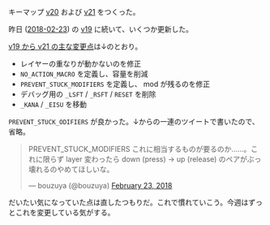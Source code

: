 キーマップ [v20](https://github.com/bouzuya/qmk_firmware/blob/750e283766c6ec52cefb5dde74241f171eab8913/keyboards/lets_split/keymaps/bouzuya/keymap.c) および [v21](https://github.com/bouzuya/qmk_firmware/blob/a28f0d0a868e9b49cacf0264190641962b89421f/keyboards/lets_split/keymaps/bouzuya/keymap.c) をつくった。

昨日 ([2018-02-23][]) の [v19](https://github.com/bouzuya/qmk_firmware/blob/acd8cb32bfc3eabcebc140ccc92d33c01fe9311c/keyboards/lets_split/keymaps/bouzuya/keymap.c) に続いて、いくつか更新した。

[v19 から v21 の主な変更点](https://github.com/bouzuya/qmk_firmware/compare/acd8cb32bfc3eabcebc140ccc92d33c01fe9311c...a28f0d0a868e9b49cacf0264190641962b89421f)は↓のとおり。

- レイヤーの重なりが動かないのを修正
- `NO_ACTION_MACRO` を定義し、容量を削減
- `PREVENT_STUCK_MODIFIERS` を定義し、 mod が残るのを修正
- デバッグ用の `_LSFT` / `_RSFT` / `RESET` を削除
- `_KANA` / `_EISU` を移動

`PREVENT_STUCK_ODIFIERS` が良かった。↓からの一連のツイートで書いたので、省略。

<blockquote class="twitter-tweet" data-partner="tweetdeck"><p lang="ja" dir="ltr">PREVENT_STUCK_MODIFIERS これに相当するものが要るのか……。これに限らず layer 変わったら down (press) -&gt; up (release) のペアがぶっ壊れるのやめてほしいな。</p>&mdash; bouzuya (@bouzuya) <a href="https://twitter.com/bouzuya/status/966994363300511744?ref_src=twsrc%5Etfw">February 23, 2018</a></blockquote>
<script async src="https://platform.twitter.com/widgets.js" charset="utf-8"></script>

だいたい気になっていた点は直したつもりだ。これで慣れていこう。今週はずっとこれを変更している気がする。

[2018-02-23]: https://blog.bouzuya.net/2018/02/23/
